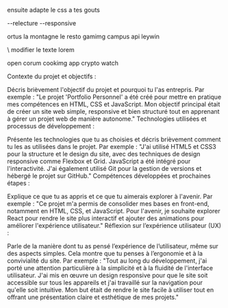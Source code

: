 <!-- # -- faire la page produit -->

ensuite adapte le css a tes gouts

--relecture
--responsive

ortus
la montagne
le resto
gamimg campus
api
leywin

\ modifier le texte lorem

open
corum
cookimg app
crypto watch

Contexte du projet et objectifs :

Décris brièvement l'objectif du projet et pourquoi tu l'as entrepris. Par exemple :
"Le projet 'Portfolio Personnel' a été créé pour mettre en pratique mes compétences en HTML, CSS et JavaScript. Mon objectif principal était de créer un site web simple, responsive et bien structuré tout en apprenant à gérer un projet web de manière autonome."
Technologies utilisées et processus de développement :

Présente les technologies que tu as choisies et décris brièvement comment tu les as utilisées dans le projet. Par exemple :
"J'ai utilisé HTML5 et CSS3 pour la structure et le design du site, avec des techniques de design responsive comme Flexbox et Grid. JavaScript a été intégré pour l'interactivité. J'ai également utilisé Git pour la gestion de versions et hébergé le projet sur GitHub."
Compétences développées et prochaines étapes :

Explique ce que tu as appris et ce que tu aimerais explorer à l'avenir. Par exemple :
"Ce projet m'a permis de consolider mes bases en front-end, notamment en HTML, CSS, et JavaScript. Pour l'avenir, je souhaite explorer React pour rendre le site plus interactif et ajouter des animations pour améliorer l'expérience utilisateur."
Réflexion sur l’expérience utilisateur (UX) :

Parle de la manière dont tu as pensé l’expérience de l’utilisateur, même sur des aspects simples. Cela montre que tu penses à l’ergonomie et à la convivialité du site. Par exemple :
"Tout au long du développement, j'ai porté une attention particulière à la simplicité et à la fluidité de l'interface utilisateur. J'ai mis en œuvre un design responsive pour que le site soit accessible sur tous les appareils et j'ai travaillé sur la navigation pour qu'elle soit intuitive. Mon but était de rendre le site facile à utiliser tout en offrant une présentation claire et esthétique de mes projets."
